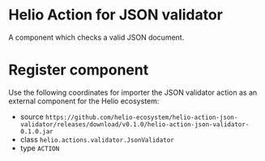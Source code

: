 # Helio Action for JSON validator

A component which checks a valid JSON document.

# Register component

Use the following coordinates for importer the JSON validator action as an external component for the Helio ecosystem:

* source ```https://github.com/helio-ecosystem/helio-action-json-validator/releases/download/v0.1.0/helio-action-json-validator-0.1.0.jar```
* class ```helio.actions.validator.JsonValidator```
* type ```ACTION```
